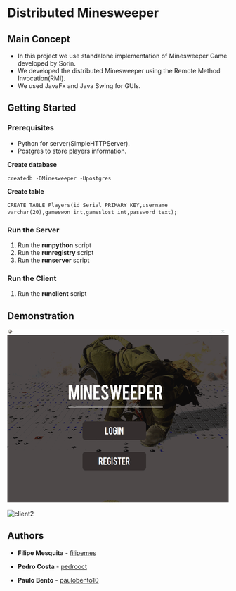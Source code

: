 # Distributed Minesweeper

## Main Concept

* In this project we use standalone implementation of Minesweeper Game developed by Sorin.
* We developed the distributed Minesweeper using the Remote Method Invocation(RMI).
* We used JavaFx and Java Swing for GUIs.

## Getting Started

### Prerequisites

* Python for server(SimpleHTTPServer).
* Postgres to store players information. 

**Create database**
```
createdb -DMinesweeper -Upostgres
```

**Create table**
```
CREATE TABLE Players(id Serial PRIMARY KEY,username varchar(20),gameswon int,gameslost int,password text);
```

### Run the Server

1. Run the **runpython** script 
2. Run the **runregistry** script 
3. Run the **runserver** script 

### Run the Client

1. Run the **runclient** script 

## Demonstration

![client1](screenshots/client1.gif)

![client2](screenshots/client2.gif)

## Authors

* **Filipe Mesquita** - [filipemes](https://github.com/filipemes)

* **Pedro Costa** - [pedrooct](https://github.com/pedrooct)

* **Paulo Bento** - [paulobento10](https://github.com/paulobento10)




